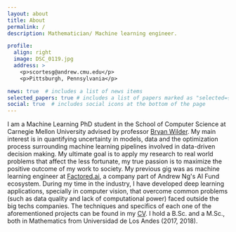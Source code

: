```yaml
---
layout: about
title: About
permalink: /
description: Mathematician/ Machine learning engineer.

profile:
  align: right
  image: DSC_0119.jpg
  address: >
    <p>scortesg@andrew.cmu.edu</p>
    <p>Pittsburgh, Pennsylvania</p>

news: true  # includes a list of news items
selected_papers: true # includes a list of papers marked as "selected={true}"
social: true  # includes social icons at the bottom of the page
---
```


I am a Machine Learning PhD student in the School of Computer Science at Carnegie Mellon University advised by professor [Bryan Wilder](https://bryanwilder.github.io). My main interest is in quantifying uncertainty in models, data and the optimization process surrounding machine learning pipelines involved in data-driven decision making. My ultimate goal is to apply my research to real world problems that affect the less fortunate, my true passion is to maximize the positive outcome of my work to society. My previous gig was as machine learning engineer at [Factored.ai](https://www.factored.ai), a company part of Andrew Ng's AI Fund ecosystem. During my time in the industry, I have developed deep learning applications, specially in computer vision, that overcome common problems (such as data quality and lack of computational power) faced outside the big techs companies. The techniques and specifics of each one of the aforementioned projects can be found in my [CV](assets/pdf/CV.pdf). I hold a B.Sc. and a M.Sc., both in Mathematics from Universidad de Los Andes (2017, 2018).

